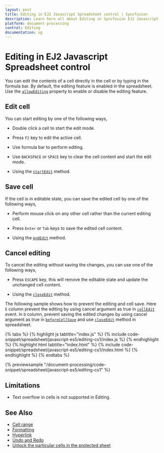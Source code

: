 ```yaml
---
layout: post
title: Editing in EJ2 Javascript Spreadsheet control | Syncfusion
description: Learn here all about Editing in Syncfusion EJ2 Javascript Spreadsheet control of Syncfusion Essential JS 2 and more.
platform: document-processing
control: Editing 
documentation: ug
---
```


# Editing in EJ2 Javascript Spreadsheet control

You can edit the contents of a cell directly in the cell or by typing in the formula bar. By default, the editing feature is enabled in the spreadsheet. Use the [`allowEditing`](https://ej2.syncfusion.com/javascript/documentation/api/spreadsheet/#allowediting) property to enable or disable the editing feature.

## Edit cell

You can start editing by one of the following ways,

* Double click a cell to start the edit mode.
* Press `F2` key to edit the active cell.
* Use formula bar to perform editing.
* Use `BACKSPACE` or `SPACE` key to clear the cell content and start the edit mode.

* Using the [`startEdit`](https://ej2.syncfusion.com/javascript/documentation/api/spreadsheet/#startedit) method.

## Save cell

If the cell is in editable state, you can save the edited cell by one of the following ways,

* Perform mouse click on any other cell rather than the current editing cell.
* Press `Enter` or `Tab` keys to save the edited cell content.

* Using the [`endEdit`](https://ej2.syncfusion.com/javascript/documentation/api/spreadsheet/#endedit) method.

## Cancel editing

To cancel the editing without saving the changes, you can use one of the following ways,

* Press `ESCAPE` key, this will remove the editable state and update the unchanged cell content.

* Using the [`closeEdit`](https://ej2.syncfusion.com/javascript/documentation/api/spreadsheet/#closeedit) method.


The following sample shows how to prevent the editing and cell save. Here `E` column prevent the editing by using cancel argument as true in [`cellEdit`](https://ej2.syncfusion.com/javascript/documentation/api/spreadsheet/#celledit) event. In `D` column, prevent saving the edited changes by using cancel argument as true in [`beforeCellSave`](https://ej2.syncfusion.com/javascript/documentation/api/spreadsheet/#beforecellsave) and use [`closeEdit`](https://ej2.syncfusion.com/javascript/documentation/api/spreadsheet/#closeedit) method in spreadsheet.
 

{% tabs %}
{% highlight js tabtitle="index.js" %}
{% include code-snippet/spreadsheet/javascript-es5/editing-cs1/index.js %}
{% endhighlight %}
{% highlight html tabtitle="index.html" %}
{% include code-snippet/spreadsheet/javascript-es5/editing-cs1/index.html %}
{% endhighlight %}
{% endtabs %}

{% previewsample "/document-processing/code-snippet/spreadsheet/javascript-es5/editing-cs1" %}

## Limitations

* Text overflow in cells is not supported in Editing.

## See Also

* [Cell range](./cell-range)
* [Formatting](./formatting)
* [Hyperlink](./link)
* [Undo and Redo](./undo-redo)
* [Unlock the particular cells in the protected sheet](./protect-sheet#unlock-the-particular-cells-in-the-protected-sheet)
